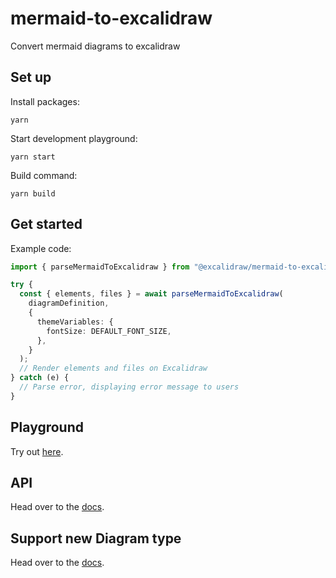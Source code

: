 # mermaid-to-excalidraw

Convert mermaid diagrams to excalidraw

## Set up

Install packages:

```
yarn
```

Start development playground:

```
yarn start
```

Build command:

```
yarn build
```

## Get started

Example code:

```ts
import { parseMermaidToExcalidraw } from "@excalidraw/mermaid-to-excalidraw";

try {
  const { elements, files } = await parseMermaidToExcalidraw(
    diagramDefinition,
    {
      themeVariables: {
        fontSize: DEFAULT_FONT_SIZE,
      },
    }
  );
  // Render elements and files on Excalidraw
} catch (e) {
  // Parse error, displaying error message to users
}
```

## Playground

Try out [here](https://mermaid-to-excalidraw.vercel.app).

## API

Head over to the [docs](https://docs.excalidraw.com/docs/@excalidraw/mermaid-to-excalidraw/api).

## Support new Diagram type

Head over to the [docs](https://docs.excalidraw.com/docs/@excalidraw/mermaid-to-excalidraw/codebase/new-diagram-type).
